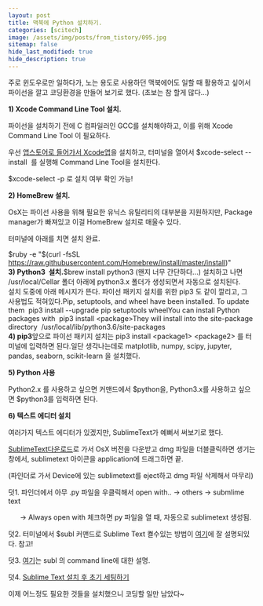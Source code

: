 ```yaml
---
layout: post
title: 맥북에 Python 설치하기.
categories: [scitech]
image: /assets/img/posts/from_tistory/095.jpg
sitemap: false
hide_last_modified: true
hide_description: true
---
```



  


주로 윈도우로만 일하다가, 노는 용도로 사용하던 맥북에어도 일할 때 활용하고 싶어서 파이선을 깔고 코딩환경을 만들어 보기로 했다. (초보는 참 할게 많다...)

  


**1) Xcode Command Line Tool 설치.**

파이선을 설치하기 전에 C 컴파일러인 GCC를 설치해야하고, 이를 위해 Xcode Command Line Tool 이 필요하다. 

우선 [앱스토어로 들어가서 Xcode앱](https://itunes.apple.com/us/app/xcode/id497799835?mt=12&ign-mpt=uo%3D2)을 설치하고, 터미널을 열어서 $xcode-select --install  를 실행해 Command Line Tool을 설치한다.

$xcode-select -p 로 설치 여부 확인 가능!

  


**2) HomeBrew 설치.**

OsX는 파이선 사용을 위해 필요한 유닉스 유틸리티의 대부분을 지원하지만, Package manager가 빠져있고 이걸 HomeBrew 설치로 매울수 있다.

터미널에 아래를 치면 설치 완료.

$ruby -e "$(curl -fsSL https://raw.githubusercontent.com/Homebrew/install/master/install)"  
**3) Python3  설치.**$brew install python3 (왠지 너무 간단하다...) 설치하고 나면 /usr/local/Cellar 폴더 아래에 python3.x 폴더가 생성되면서 자동으로 설치된다.  
설치 도중에 아래 메시지가 뜬다. 파이선 패키지 설치를 위한 pip3 도 같이 깔리고, 그 사용법도 적혀있다.Pip, setuptools, and wheel have been installed. To update them  pip3 install --upgrade pip setuptools wheelYou can install Python packages with  pip3 install <package\>They will install into the site-package directory  /usr/local/lib/python3.6/site-packages  
**4) pip3**앞으로 파이선 패키지 설치는 pip3 install <package1\> <package2\> 를 터미널에 입력하면 된다.일단 생각나는데로 matplotlib, numpy, scipy, jupyter, pandas, seaborn, scikit-learn 을 설치했다.  


**5) Python 사용**

Python2.x 를 사용하고 싶으면 커맨드에서 $python을, Python3.x를 사용하고 싶으면 $python3를 입력하면 된다.

  


**6) 텍스트 에디터 설치**

여러가지 텍스트 에디터가 있겠지만, SublimeText가 예뻐서 써보기로 했다.

[SublimeText다운로드](https://www.sublimetext.com/3)로 가서 OsX 버전을 다운받고 dmg 파일을 더블클릭하면 생기는 창에서, sublimetext 아이콘을 application에 드래그하면 끝.

(파인더로 가서 Device에 있는 sublimetext를 eject하고 dmg 파일 삭제해서 마무리)

덧1. 파인더에서 아무 .py 파일을 우클릭해서 open with.. -\> others -\> submlime text 

      -\> Always open with 체크하면 py 파일을 열 때, 자동으로 sublimetext 생성됨.

덧2. 터미널에서 $subl 커맨드로 Sublime Text 켤수있는 방법이 [여기](https://stackoverflow.com/a/16495202)에 잘 설명되있다. 참고! 

덧3. [여기](http://docs.sublimetext.info/en/latest/command_line/command_line.html)는 subl 의 command line에 대한 설명.

덧4. [Sublime Text 설치 후 초기 세팅하기](http://jos39.tistory.com/243) 

  


이제 어느정도 필요한 것들을 설치했으니 코딩할 일만 남았다~

  


  


  


